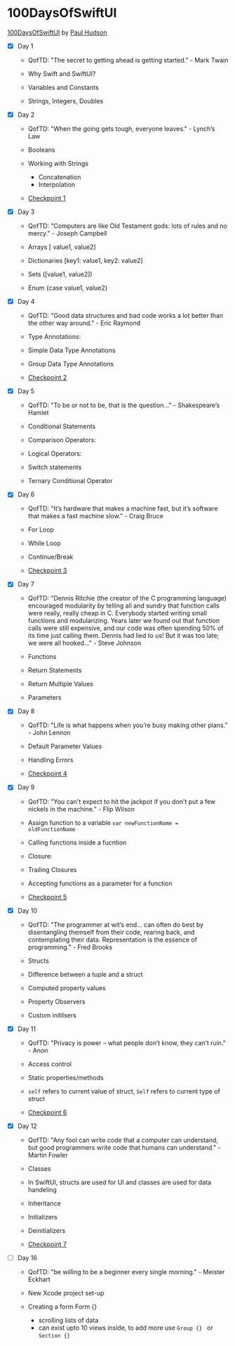# 100DaysOfSwiftUI

[100DaysOfSwiftUI](https://www.hackingwithswift.com/100/swiftui) by [Paul Hudson](https://twitter.com/twostraws)

- [x] Day 1

  - QofTD: "The secret to getting ahead is getting started." - Mark Twain

  - Why Swift and SwiftUI? 
  - Variables and Constants
  - Strings, Integers, Doubles
  
  
- [x] Day 2

  - QofTD: "When the going gets tough, everyone leaves." - Lynch’s Law
  
  - Booleans
  - Working with Strings
    - Concatenation 
    - Interpolation
  - [Checkpoint 1](https://github.com/iiqrah-dev/100DaysOfSwiftUI/tree/main/checkpoint-1.playground)
  
  
- [x] Day 3

  - QofTD: "Computers are like Old Testament gods: lots of rules and no mercy." - Joseph Campbell
  
  - Arrays [ value1, value2]     
  - Dictionaries [key1: value1, key2: value2]   
  - Sets ([value1, value2])
  - Enum {case value1, value2}

- [x] Day 4

  - QofTD: "Good data structures and bad code works a lot better than the other way around." - Eric Raymond
  
  - Type Annotations:
  - Simple Data Type Annotations
  - Group Data Type Annotations
  - [Checkpoint 2](https://github.com/iiqrah-dev/100DaysOfSwiftUI/tree/main/checkpoint-2.playground)    

- [x] Day 5

  - QofTD: "To be or not to be, that is the question..." - Shakespeare’s Hamlet
  
  - Conditional Statements 
  - Comparison Operators:
  - Logical Operators:
  - Switch statements
  - Ternary Conditional Operator
  
- [x] Day 6

  - QofTD: "It’s hardware that makes a machine fast, but it’s software that makes a fast machine slow." - Craig Bruce
  
  - For Loop
  - While Loop
  - Continue/Break
  - [Checkpoint 3](https://github.com/iiqrah-dev/100DaysOfSwiftUI/tree/main/checkpoint-3.playground)
  
- [x] Day 7

  - QofTD: "Dennis Ritchie (the creator of the C programming language) encouraged modularity by telling all and sundry that function calls were really, really cheap in C. Everybody started writing small functions and modularizing. Years later we found out that function calls were still expensive, and our code was often spending 50% of its time just calling them. Dennis had lied to us! But it was too late; we were all hooked..." - Steve Johnson
  
  - Functions
  - Return Statements
  - Return Multiple Values
  - Parameters
  
- [x] Day 8

  - QofTD: "Life is what happens when you’re busy making other plans." - John Lennon
  
  - Default Parameter Values
  - Handling Errors
  - [Checkpoint 4](https://github.com/iiqrah-dev/100DaysOfSwiftUI/tree/main/checkpoint-4.playground)
  
- [x] Day 9

  - QofTD: "You can't expect to hit the jackpot if you don't put a few nickels in the machine." - Flip Wilson
  
  - Assign function to a variable `var newFunctionName = oldFunctionName` 
  - Calling functions inside a fucntion
  - Closure:
  - Trailing Closures
  - Accepting functions as a parameter for a function
  - [Checkpoint 5](https://github.com/iiqrah-dev/100DaysOfSwiftUI/tree/main/checkpoint-5.playground)

- [x] Day 10

  - QofTD: "The programmer at wit’s end... can often do best by disentangling themself from their code, rearing back, and contemplating their data. Representation is the essence of programming." - Fred Brooks
  
  - Structs
  - Difference between a tuple and a struct
  - Computed property values
  - Property Observers
  - Custom initilsers

- [x] Day 11

  - QofTD: "Privacy is power – what people don’t know, they can’t ruin." - Anon
  
  - Access control
  - Static properties/methods
  - `self` refers to current value of struct, `Self` refers to current type of struct   
  - [Checkpoint 6](https://github.com/iiqrah-dev/100DaysOfSwiftUI/tree/main/checkpoint-6.playground) 

- [x] Day 12

  - QofTD: "Any fool can write code that a computer can understand, but good programmers write code that humans can understand." - Martin Fowler
  
  - Classes
  - In SwiftUI, structs are used for UI and classes are used for data handeling 
  - Inheritance
  - Initializers
  - Deinitializers
  - [Checkpoint 7](https://github.com/iiqrah-dev/100DaysOfSwiftUI/tree/main/checkpoint-7.playground) 
   
- [ ] Day 16

  - QofTD: "be willing to be a beginner every single morning." - Meister Eckhart
  
  - New Xcode project set-up
  - Creating a form Form {}
    - scrolling lists of data
    - can exist upto 10 views inside, to add more use `Group {} ` or `Section {}`
    
  
  
  
  
